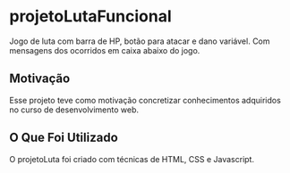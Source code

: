 # projetoLutaFuncional


Jogo de luta com barra de HP, botão para atacar e dano variável. Com mensagens dos ocorridos em caixa abaixo do jogo.



## Motivação

Esse projeto teve como motivação concretizar conhecimentos adquiridos no curso de desenvolvimento web.



## O Que Foi Utilizado

O projetoLuta foi criado com técnicas de HTML, CSS e Javascript.
